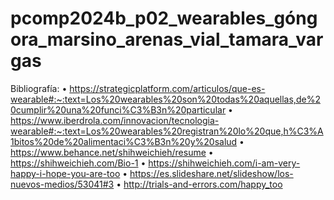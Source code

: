 # pcomp2024b_p02_wearables_góngora_marsino_arenas_vial_tamara_vargas
Bibliografía:
•	https://strategicplatform.com/articulos/que-es-wearable#:~:text=Los%20wearables%20son%20todas%20aquellas,de%20cumplir%20una%20funci%C3%B3n%20particular
•	https://www.iberdrola.com/innovacion/tecnologia-wearable#:~:text=Los%20wearables%20registran%20lo%20que,h%C3%A1bitos%20de%20alimentaci%C3%B3n%20y%20salud
•	https://www.behance.net/shihweichieh/resume
•	https://shihweichieh.com/Bio-1
•	https://shihweichieh.com/i-am-very-happy-i-hope-you-are-too
•	https://es.slideshare.net/slideshow/los-nuevos-medios/53041#3
•	http://trials-and-errors.com/happy_too
